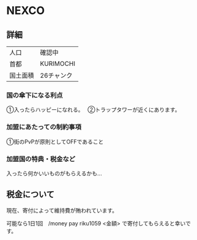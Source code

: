 # NEXCO
## 詳細
|||
|-|-|
|  人口  | 確認中   |
|  首都  | KURIMOCHI|
|  国土面積 | 26チャンク|

### 国の傘下になる利点
①入ったらハッピーになれる。　
②トラップタワーが近くにあります。　

### 加盟にあたっての制約事項
①街のPvPが原則としてOFFであること

### 加盟国の特典・税金など
入ったら何かいいものがもらえるかも...   

## 税金について
現在、寄付によって維持費が賄われています。

可能なら1日1回　/money pay riku1059 <金額> で寄付してもらえると幸いです。
